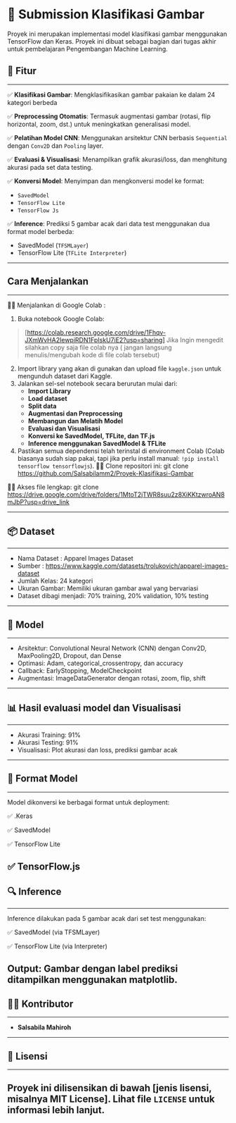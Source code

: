 # 📸 Submission Klasifikasi Gambar
Proyek ini merupakan implementasi model klasifikasi gambar menggunakan TensorFlow dan Keras. Proyek ini dibuat sebagai bagian dari tugas akhir untuk pembelajaran Pengembangan Machine Learning.

## 🚀 Fitur
---
✅ **Klasifikasi Gambar**: Mengklasifikasikan gambar pakaian ke dalam 24 kategori berbeda 

✅ **Preprocessing Otomatis**: Termasuk augmentasi gambar (rotasi, flip horizontal, zoom, dst.) untuk meningkatkan generalisasi model.

✅ **Pelatihan Model CNN**: Menggunakan arsitektur CNN berbasis `Sequential` dengan `Conv2D` dan `Pooling` layer.

✅ **Evaluasi & Visualisasi**: Menampilkan grafik akurasi/loss, dan menghitung akurasi pada set data testing.

✅ **Konversi Model**: Menyimpan dan mengkonversi model ke format:
  - `SavedModel` 
  - `TensorFlow Lite` 
  - `TensorFlow Js`
  
✅ **Inference**: Prediksi 5 gambar acak dari data test menggunakan dua format model berbeda:
  - SavedModel (`TFSMLayer`)
  - TensorFlow Lite (`TFLite Interpreter`)
---

## Cara Menjalankan
---
👩‍💻 Menjalankan di Google Colab :
1. Buka notebook Google Colab:
> [https://colab.research.google.com/drive/1Fhqv-JXmWvHA2IewpiRDN1FpIskU7iE2?usp=sharing]
> Jika Ingin mengedit silahkan copy saja file colab nya ( jangan langsung menulis/mengubah kode di file colab tersebut)
2. Import library yang akan di gunakan dan upload file `kaggle.json` untuk mengunduh dataset dari Kaggle.
3. Jalankan sel-sel notebook secara berurutan mulai dari:
    - **Import Library**
    - **Load dataset**
    - **Split data**
    - **Augmentasi dan Preprocessing**
    - **Membangun dan Melatih Model**
    - **Evaluasi dan Visualisasi**
    - **Konversi ke SavedModel, TFLite, dan TF.js**
    - **Inference menggunakan SavedModel & TFLite**
4. Pastikan semua dependensi telah terinstal di environment Colab (Colab biasanya sudah siap pakai, tapi jika perlu install manual: `!pip install tensorflow tensorflowjs`).
👩‍💻 Clone repositori ini:
    git clone <https://github.com/Salsabilamm2/Proyek-Klasifikasi-Gambar>

👩‍💻 Akses file lengkap:
    git clone <https://drive.google.com/drive/folders/1MtoT2jTWR8suu2z8XiKKtzwroAN8mJbP?usp=drive_link>

---

## 📦 Dataset
---
- Nama Dataset : Apparel Images Dataset 
- Sumber : https://www.kaggle.com/datasets/trolukovich/apparel-images-dataset
- Jumlah Kelas: 24 kategori 
- Ukuran Gambar: Memiliki ukuran gambar awal yang bervariasi
- Dataset dibagi menjadi: 70% training, 20% validation, 10% testing
---

## 🧠 Model
---
- Arsitektur: Convolutional Neural Network (CNN) dengan Conv2D, MaxPooling2D, Dropout, dan Dense
- Optimasi: Adam, categorical_crossentropy, dan accuracy
- Callback: EarlyStopping, ModelCheckpoint
- Augmentasi: ImageDataGenerator dengan rotasi, zoom, flip, shift
---

## 📊 Hasil evaluasi model dan Visualisasi
---
- Akurasi Training: 91% 
- Akurasi Testing: 91%
- Visualisasi: Plot akurasi dan loss, prediksi gambar acak
---

## 💾 Format Model
---
Model dikonversi ke berbagai format untuk deployment:

✅ .Keras

✅ SavedModel

✅ TensorFlow Lite 

✅ TensorFlow.js
---

## 🔍 Inference
---
Inference dilakukan pada 5 gambar acak dari set test menggunakan:

✅ SavedModel (via TFSMLayer)

✅ TensorFlow Lite (via Interpreter)

Output: Gambar dengan label prediksi ditampilkan menggunakan matplotlib.
---

## 👩‍💻 Kontributor
---
- **Salsabila Mahiroh** 
---

## 📜 Lisensi
---
Proyek ini dilisensikan di bawah [jenis lisensi, misalnya MIT License]. Lihat file `LICENSE` untuk informasi lebih lanjut.
---
